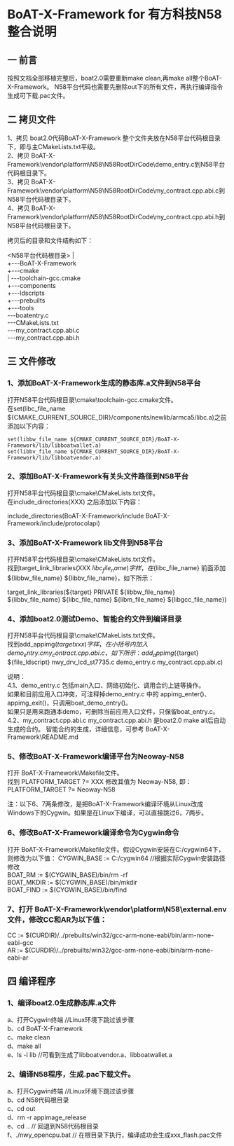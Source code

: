 # BoAT-X-Framework for 有方科技N58整合说明


## 一 前言

按照文档全部移植完整后，boat2.0需要重新make clean,再make all整个BoAT-X-Framework。
N58平台代码也需要先删除out下的所有文件，再执行编译指令生成可下载.pac文件。


## 二 拷贝文件

1、拷贝 boat2.0代码BoAT-X-Framework 整个文件夹放在N58平台代码根目录下，即与主CMakeLists.txt平级。  
2、拷贝 BoAT-X-Framework\vendor\platform\N58\N58RootDirCode\demo_entry.c到N58平台代码根目录下。  
3、拷贝 BoAT-X-Framework\vendor\platform\N58\N58RootDirCode\my_contract.cpp.abi.c到N58平台代码根目录下。  
4、拷贝 BoAT-X-Framework\vendor\platform\N58\N58RootDirCode\my_contract.cpp.abi.h到N58平台代码根目录下。  


拷贝后的目录和文件结构如下：

<N58平台代码根目录>
|  
+---BoAT-X-Framework  
+---cmake  
|   \---toolchain-gcc.cmake  
+---components  
+---ldscripts  
+---prebuilts  
+---tools  
\---boatentry.c  
\---CMakeLists.txt  
\---my_contract.cpp.abi.c  
\---my_contract.cpp.abi.h  


## 三 文件修改

### 1、添加BoAT-X-Framework生成的静态库.a文件到N58平台

  打开N58平台代码根目录\cmake\toolchain-gcc.cmake文件。  
  在set(libc_file_name ${CMAKE_CURRENT_SOURCE_DIR}/components/newlib/armca5/libc.a)之前添加以下内容：
    
    set(libbw_file_name ${CMAKE_CURRENT_SOURCE_DIR}/BoAT-X-Framework/lib/libboatwallet.a)
    set(libbv_file_name ${CMAKE_CURRENT_SOURCE_DIR}/BoAT-X-Framework/lib/libboatvendor.a)
	
### 2、添加BoAT-X-Framework有关头文件路径到N58平台
  打开N58平台代码根目录\cmake\CMakeLists.txt文件。  
  在include_directories(XXX) 之后添加以下内容：
  
  include_directories(BoAT-X-Framework/include BoAT-X-Framework/include/protocolapi)
  
### 3、添加BoAT-X-Framework lib文件到N58平台
  打开N58平台代码根目录\cmake\CMakeLists.txt文件。  
  找到target_link_libraries(XXX ${libc_file_name}) 字样，在${libc_file_name} 前面添加 ${libbw_file_name} ${libbv_file_name}，如下所示：  
  
  target_link_libraries(${target} PRIVATE ${libbw_file_name} ${libbv_file_name} ${libc_file_name} ${libm_file_name} ${libgcc_file_name})

### 4、添加boat2.0测试Demo、智能合约文件到编译目录
  打开N58平台代码根目录\cmake\CMakeLists.txt文件。  
  找到add_appimg(${target} xxx ) 字样，在小括号内加入demo_entry.c my_contract.cpp.abi.c，如下所示：  
  add_appimg(${target} ${file_ldscript} nwy_drv_lcd_st7735.c demo_entry.c my_contract.cpp.abi.c) 

  说明：  
  4.1、demo_entry.c 包括main入口、网络初始化、调用合约上链等操作。  
      如果和目前应用入口冲突，可注释掉demo_entry.c 中的 appimg_enter()、appimg_exit()，只调用boat_demo_entry()。  
      如果只是用来跑通本demo，可删除当前应用入口文件，只保留boat_entry.c。  
  4.2、my_contract.cpp.abi.c my_contract.cpp.abi.h 是boat2.0 make all后自动生成的合约。
     智能合约的生成，详细信息，可参考 BoAT-X-Framework\README.md  
	
### 5、修改BoAT-X-Framework编译平台为Neoway-N58
  打开 BoAT-X-Framework\Makefile文件。  
  找到 PLATFORM_TARGET ?= XXX 修改其值为 Neoway-N58, 即： 
  PLATFORM_TARGET ?= Neoway-N58  


注：以下6、7两条修改，是把BoAT-X-Framework编译环境从Linux改成Windows下的Cygwin。如果是在Linux下编译，可以直接跳过6，7两步。

### 6、修改BoAT-X-Framework编译命令为Cygwin命令
  打开 BoAT-X-Framework\Makefile文件。假设Cygwin安装在C:/cygwin64下，则修改为以下值： 
  CYGWIN_BASE := C:/cygwin64 //根据实际Cygwin安装路径修改  
  BOAT_RM := $(CYGWIN_BASE)/bin/rm -rf  
  BOAT_MKDIR := $(CYGWIN_BASE)/bin/mkdir  
  BOAT_FIND := $(CYGWIN_BASE)/bin/find  

### 7、打开 BoAT-X-Framework\vendor\platform\N58\external.env文件，修改CC和AR为以下值：
  CC := $(CURDIR)/../prebuilts/win32/gcc-arm-none-eabi/bin/arm-none-eabi-gcc  
  AR := $(CURDIR)/../prebuilts/win32/gcc-arm-none-eabi/bin/arm-none-eabi-ar  

## 四 编译程序

### 1、编译boat2.0生成静态库.a文件
   a、打开Cygwin终端 //Linux环境下跳过该步骤  
   b、cd BoAT-X-Framework  
   c、make clean  
   d、make all  
   e、ls -l lib //可看到生成了libboatvendor.a、libboatwallet.a  

### 2、编译N58程序，生成.pac下载文件。
   a、打开Cygwin终端 //Linux环境下跳过该步骤  
   b、cd N58代码根目录  
   c、cd out  
   d、rm -r appimage_release  
   e、cd .. // 回退到N58代码根目录  
   f、./nwy_opencpu.bat // 在根目录下执行，编译成功会生成xxx_flash.pac文件  


	
	
	
